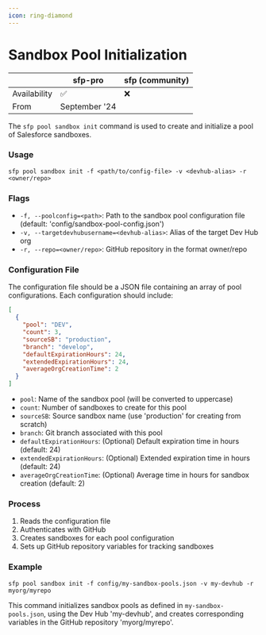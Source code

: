 ```yaml
---
icon: ring-diamond
---
```


# Sandbox Pool Initialization

|              | sfp-pro       | sfp (community) |
| ------------ | ------------- | --------------- |
| Availability | ✅             | ❌               |
| From         | September '24 |                 |

The `sfp pool sandbox init` command is used to create and initialize a pool of Salesforce sandboxes.

### Usage

```
sfp pool sandbox init -f <path/to/config-file> -v <devhub-alias> -r <owner/repo>
```

### Flags

* `-f, --poolconfig=<path>`: Path to the sandbox pool configuration file (default: 'config/sandbox-pool-config.json')
* `-v, --targetdevhubusername=<devhub-alias>`: Alias of the target Dev Hub org
* `-r, --repo=<owner/repo>`: GitHub repository in the format owner/repo

### Configuration File

The configuration file should be a JSON file containing an array of pool configurations. Each configuration should include:

```json
[
  {
    "pool": "DEV",
    "count": 3,
    "sourceSB": "production",
    "branch": "develop",
    "defaultExpirationHours": 24,
    "extendedExpirationHours": 24,
    "averageOrgCreationTime": 2
  }
]
```

* `pool`: Name of the sandbox pool (will be converted to uppercase)
* `count`: Number of sandboxes to create for this pool
* `sourceSB`: Source sandbox name (use 'production' for creating from scratch)
* `branch`: Git branch associated with this pool
* `defaultExpirationHours`: (Optional) Default expiration time in hours (default: 24)
* `extendedExpirationHours`: (Optional) Extended expiration time in hours (default: 24)
* `averageOrgCreationTime`: (Optional) Average time in hours for sandbox creation (default: 2)

### Process

1. Reads the configuration file
2. Authenticates with GitHub
3. Creates sandboxes for each pool configuration
4. Sets up GitHub repository variables for tracking sandboxes

### Example

```
sfp pool sandbox init -f config/my-sandbox-pools.json -v my-devhub -r myorg/myrepo
```

This command initializes sandbox pools as defined in `my-sandbox-pools.json`, using the Dev Hub 'my-devhub', and creates corresponding variables in the GitHub repository 'myorg/myrepo'.
